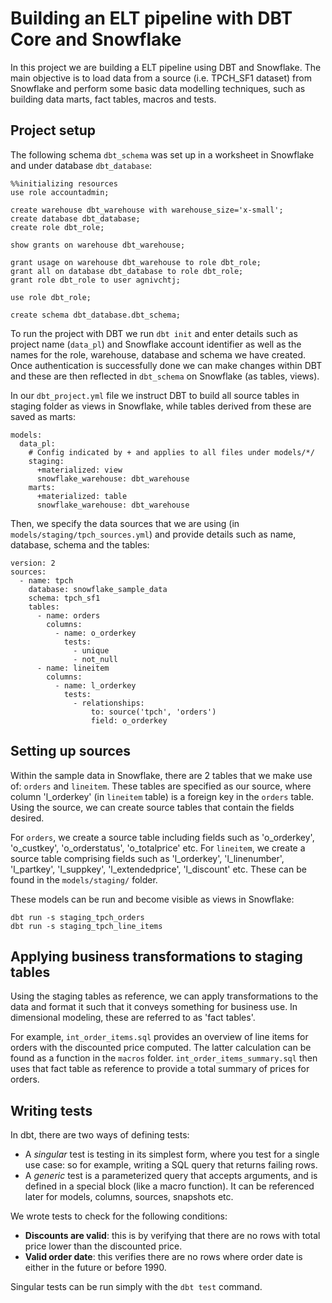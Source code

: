 # Building an ELT pipeline with DBT Core and Snowflake

In this project we are building a ELT pipeline using DBT and Snowflake. The main objective is to load data from a source (i.e. TPCH_SF1 dataset) from Snowflake and perform some basic data modelling techniques, such as building data marts, fact tables, macros and tests.

## Project setup

The following schema ```dbt_schema``` was set up in a worksheet in Snowflake and under database ```dbt_database```:
```
%%initializing resources
use role accountadmin;

create warehouse dbt_warehouse with warehouse_size='x-small';
create database dbt_database;
create role dbt_role;

show grants on warehouse dbt_warehouse;

grant usage on warehouse dbt_warehouse to role dbt_role;
grant all on database dbt_database to role dbt_role;
grant role dbt_role to user agnivchtj;

use role dbt_role;

create schema dbt_database.dbt_schema;
```
To run the project with DBT we run ```dbt init``` and enter details such as project name (```data_pl```) and Snowflake account identifier as well as the names for the role, warehouse, database and schema we have created.
Once authentication is successfully done we can make changes within DBT and these are then reflected in ```dbt_schema``` on Snowflake (as tables, views).

In our ```dbt_project.yml``` file we instruct DBT to build all source tables in staging folder as views in Snowflake, while tables derived from these are saved as marts:
```
models:
  data_pl:
    # Config indicated by + and applies to all files under models/*/
    staging:
      +materialized: view
      snowflake_warehouse: dbt_warehouse
    marts:
      +materialized: table
      snowflake_warehouse: dbt_warehouse
```

Then, we specify the data sources that we are using (in ```models/staging/tpch_sources.yml```) and provide details such as name, database, schema and the tables:
```
version: 2
sources:
  - name: tpch
    database: snowflake_sample_data
    schema: tpch_sf1
    tables:
      - name: orders
        columns:
          - name: o_orderkey
            tests:
              - unique
              - not_null
      - name: lineitem
        columns:
          - name: l_orderkey
            tests:
              - relationships:
                  to: source('tpch', 'orders')
                  field: o_orderkey
```
## Setting up sources

Within the sample data in Snowflake, there are 2 tables that we make use of: ```orders``` and ```lineitem```. These tables are specified as our source, where column 'l_orderkey' (in ```lineitem``` table) is a foreign key in the ```orders``` table. Using the source, we can create source tables that contain the fields desired.

For ```orders```, we create a source table including fields such as 'o_orderkey', 'o_custkey', 'o_orderstatus', 'o_totalprice' etc. For ```lineitem```, we create a source table comprising fields such as 'l_orderkey', 'l_linenumber', 'l_partkey', 'l_suppkey', 'l_extendedprice', 'l_discount' etc. These can be found in the ```models/staging/``` folder.

These models can be run and become visible as views in Snowflake:
```
dbt run -s staging_tpch_orders
dbt run -s staging_tpch_line_items
```

## Applying business transformations to staging tables

Using the staging tables as reference, we can apply transformations to the data and format it such that it conveys something for business use. In dimensional modeling, these are referred to as 'fact tables'. 

For example, ```int_order_items.sql``` provides an overview of line items for orders with the discounted price computed. The latter calculation can be found as a function in the ```macros``` folder. ```int_order_items_summary.sql``` then uses that fact table as reference to provide a total summary of prices for orders.

## Writing tests

In dbt, there are two ways of defining tests:
- A *singular* test is testing in its simplest form, where you test for a single use case: so for example, writing a SQL query that returns failing rows.
- A *generic* test is a parameterized query that accepts arguments, and is defined in a special block (like a macro function). It can be referenced later for models, columns, sources, snapshots etc.

We wrote tests to check for the following conditions:
- **Discounts are valid**: this is by verifying that there are no rows with total price lower than the discounted price.
- **Valid order date**: this verifies there are no rows where order date is either in the future or before 1990.

Singular tests can be run simply with the ```dbt test``` command.
